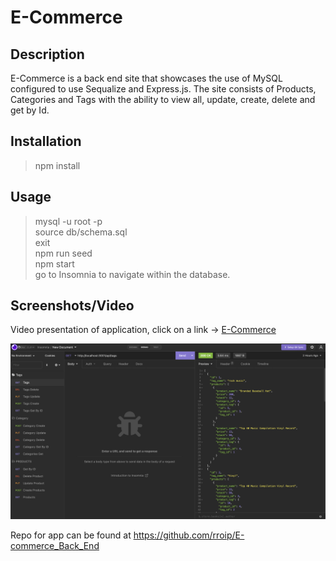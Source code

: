 # E-Commerce

## Description

E-Commerce is a back end site that showcases the use of MySQL configured to use Sequalize and Express.js. The site consists of Products, Categories and Tags with the ability to view all, update, create, delete and get by Id. 

## Installation
> npm install </br>

## Usage
> mysql -u root -p </br>
> source db/schema.sql </br>
> exit </br>
> npm run seed </br>
> npm start </br>
> go to Insomnia to navigate within the database. 


## Screenshots/Video

Video presentation of application, click on a link -> [E-Commerce](https://drive.google.com/file/d/1Mh_7jIrjvnKWSFIxk6aaSefMqFsSHeXd/view)

![alt E-Commerce_Screenshot](./assests/Images/E-Commerce_Screenshot.png)

Repo for app can be found at https://github.com/rroip/E-commerce_Back_End
